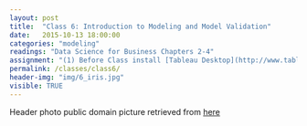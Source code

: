 ```yaml
---
layout: post
title:  "Class 6: Introduction to Modeling and Model Validation"
date:   2015-10-13 18:00:00
categories: "modeling"
readings: "Data Science for Business Chapters 2-4"
assignment: "(1) Before Class install [Tableau Desktop](http://www.tableau.com/tft/activation) Key= TDN1-3FB7-BB50-B9FD-594A (2) Lab 5 Due Wednesday 10/14 at 9:00 PM"
permalink: /classes/class6/
header-img: "img/6_iris.jpg"
visible: TRUE
---
```



Header photo public domain picture retrieved from [here](https://en.wikipedia.org/wiki/File:Irises-Vincent_van_Gogh.jpg)